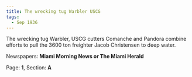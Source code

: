 ```yaml
---  
title: The wrecking tug Warbler USCG  
tags:  
  - Sep 1936  
---  
```

  
The wrecking tug Warbler, USCG cutters Comanche and Pandora combine efforts to pull the 3600 ton freighter Jacob Christensen to deep water.  
  
Newspapers: **Miami Morning News or The Miami Herald**  
  
Page: **1**, Section: **A** 
